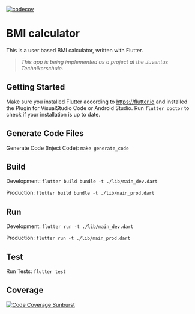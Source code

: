 [![codecov](https://codecov.io/gh/marcodkunz/bmi_calculator/branch/main/graph/badge.svg?token=9C2DVZM3V3)](https://codecov.io/gh/marcodkunz/bmi_calculator)

# BMI calculator

This is a user based BMI calculator, written with Flutter.

> _This app is being implemented as a project at the Juventus Technikerschule._

## Getting Started

Make sure you installed Flutter according to https://flutter.io and installed the Plugin for
VisualStudio Code or Android Studio. Run `flutter doctor` to check if your installation is up to
date.

## Generate Code Files

Generate Code (Inject Code): `make generate_code`

## Build

Development:
`flutter build bundle -t ./lib/main_dev.dart`

Production:
`flutter build bundle -t ./lib/main_prod.dart`

## Run

Development:
`flutter run -t ./lib/main_dev.dart`

Production:
`flutter run -t ./lib/main_prod.dart`

## Test

Run Tests:
`flutter test`

## Coverage

[![Code Coverage Sunburst](https://codecov.io/gh/marcodkunz/bmi_calculator/branch/main/graphs/sunburst.svg?token=9C2DVZM3V3)](https://codecov.io/gh/marcodkunz/bmi_calculator/branch/main/graphs/sunburst.svg?token=9C2DVZM3V3)
